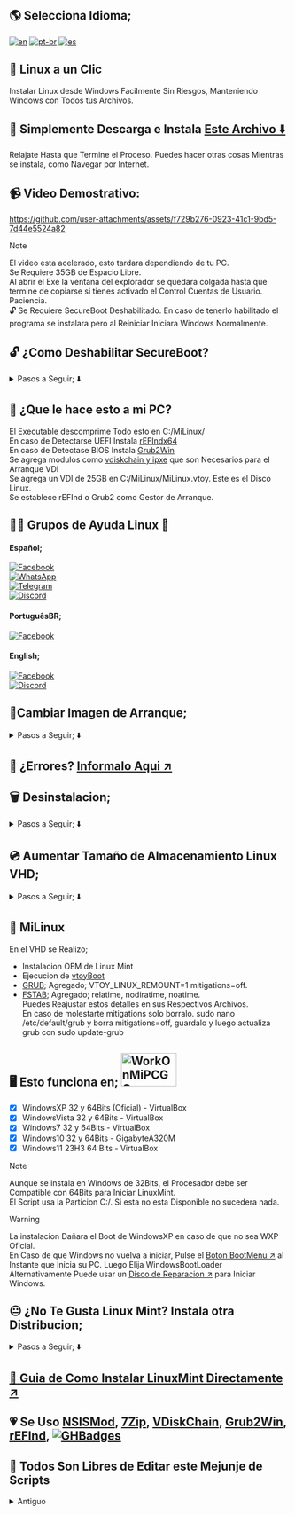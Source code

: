 ## 🌎 Selecciona Idioma; 
[![en](https://img.shields.io/badge/English-red.svg)](README.md)
[![pt-br](https://img.shields.io/badge/Português-pt--br-green.svg)](README.pt-br.md)
[![es](https://img.shields.io/badge/Espa%C3%B1ol-es-yellow.svg)](README.es.md)

## 🐧 Linux a un Clic
Instalar Linux desde Windows Facilmente
Sin Riesgos, Manteniendo Windows con Todos tus Archivos.
## 💾 Simplemente Descarga e Instala [Este Archivo ⬇️](https://master.dl.sourceforge.net/project/linuxoneclick/MiLinuxVDI.exe?viasf=1) 
Relajate Hasta que Termine el Proceso. Puedes hacer otras cosas Mientras se instala, como Navegar por Internet.

## 📹 Video Demostrativo: 
https://github.com/user-attachments/assets/f729b276-0923-41c1-9bd5-7d44e5524a82
>[!NOTE]
> El video esta acelerado, esto tardara dependiendo de tu PC.<br>
> Se Requiere 35GB de Espacio Libre. <br>
> Al abrir el Exe la ventana del explorador se quedara colgada hasta que termine de copiarse si tienes activado el Control Cuentas de Usuario. Paciencia. <br>
> 🔓 Se Requiere SecureBoot Deshabilitado. En caso de tenerlo habilitado el programa se instalara pero al Reiniciar Iniciara Windows Normalmente.
## 🔓 ¿Como Deshabilitar SecureBoot?
<details>
<summary>Pasos a Seguir; ⬇️</summary>
<h2> 🔏 ¿Que es SecureBoot? </h2>
SecureBoot es un Sistema de Seguridad la cual evita que programas no certificados puedan arrancar con el Sistema. <br>
Lamentablemente este Script Requiere tener SecureBoot Desactivado ya que no esta firmado por Microsoft

### 👨‍💻 Desactivar SecureBoot desde BIOS;
Para Desactivar SecureBoot con este metodo Deberas Reiniciar la PC, y cuando enciende Deberas Pulsar la Tecla `Setup` que aparece en Pantalla. Suele ser `F2` `F12` o `DEL` <br>
Luego Buscar a traves de las flechas del teclado la Seccion `Sistema\System`, `Inicio\Boot`, `Seguridad` y en un Sub Menu debe aparecer SecureBoot, ajustarlo a apagado, guardar y reiniciar. <br>
Esto varia por PC, Aqui dejare unos Ejemplos de algunas marcas; <br>
[![Dell](https://img.shields.io/badge/dell-007DB8?style=for-the-badge&logo=dell&logoColor=white)](https://www.dell.com/support/contents/es-mx/videos/videoplayer/how-to-enable-secure-boot/6333794882112?lwp=rt) [![Asus](https://img.shields.io/badge/Asus-black?style=for-the-badge&logo=asus&logoColor=white)](https://www.youtube.com/watch?v=8nxl-ZzjapA)   [![Acer](https://img.shields.io/badge/acer-83B81A?style=for-the-badge&logo=acer&logoColor=white)](https://www.youtube.com/watch?v=fziNzTmiwPE)   [![HP](https://img.shields.io/badge/hp-0096D6?style=for-the-badge&logo=hp&logoColor=white)](https://www.youtube.com/watch?v=mh5mDCw5L4M)   [![Lenovo](https://img.shields.io/badge/lenovo-E2231A?style=for-the-badge&logo=lenovo&logoColor=white)](https://support.lenovo.com/cl/es/videos/nvid500424-disable-and-enable-secure-boot-in-bios-lenovo-support-quick-tips) [![Samsung](	https://img.shields.io/badge/samsung-1428A0?style=for-the-badge&logo=Samsung&logoColor=white)](https://www.youtube.com/watch?v=4GPmc8QVCQE) [![MSI](https://img.shields.io/badge/MSI-FF0000?style=for-the-badge&logo=msi&logoColor=white)](https://www.youtube.com/watch?v=EypQEavuO_8) [![]()]() [![]()]() 
<details>
<summary>Lenovo ThinkPad</summary> 
Aqui 2 Ejemplos; <br>
Versiones Antiguas;
https://youtu.be/_MeUEWgv8i4?t=146 <br>
Versiones Nuevas <br>
<video src="https://github.com/user-attachments/assets/1517bb59-abd1-43a2-9a51-0ef32ccd21db"/>

</details>
<details>
<summary>HP</summary>
Deberas Reiniciar tu PC y cuando encienda la pantalla pulsar Rapidamente la tecla `ESC` y aparecera este menu <br>
<img src="https://github.com/user-attachments/assets/61ba5f8b-7b1d-4323-94c2-36a757129b33"> <br>
Luego Tendras que Elegir `F10` <br>
Se Abrira un menu gris. Con las Flechitas del teclado Deberas ir a la Seccion "Seguridad del Sistema" y seleccionar "Opciones de Inicio" <br>
<img src="https://github.com/user-attachments/assets/52cbe76b-4613-430e-840c-bf8828a8ebc8"> <br>
Luego `Enter` en SecureBoot y Ajustarlo a Desactivado. <br>
<img src="https://github.com/user-attachments/assets/dc00844f-1067-47c1-afed-32c128222120"> <br>
Ahora Pulsa `F10` o ir hasta la Seccion Guardar y Reiniciar. Reinicia y Todo Listo.
</details>

<details>
<summary>Gigabyte</summary>
Deberas Reiniciar y cuando esta enciende pulsar la tecla `DEL` para mostrar el menu. Luego ir a la Seccion Sistema o BIOS y Seleccionar SecureBoot <br>
<img src="https://github.com/user-attachments/assets/284ecb93-4284-42af-b042-0a15faf6a894" width="350" height="240" /> <br>
Luego seleccionar SecureBoot, enter y Disable/OFF. <br>
<img src="https://github.com/user-attachments/assets/cbff9304-1fb4-455f-9808-a8ccc3c93659" width="350" height="240" /> <br>
Ahora ir a Guardar y Reiniciar.


</details>
</details>

## 🤨 ¿Que le hace esto a mi PC?
El Executable descomprime Todo esto en C:/MiLinux/ <br>
En caso de Detectarse UEFI Instala [rEFIndx64](https://www.rodsbooks.com/refind/) <br>
En caso de Detectase BIOS Instala [Grub2Win](https://sourceforge.net/projects/grub2win/) <br>
Se agrega modulos como [vdiskchain y ipxe](https://github.com/ventoy/vdiskchain) que son Necesarios para el Arranque VDI <br>
Se agrega un VDI de 25GB en C:/MiLinux/MiLinux.vtoy. Este es el Disco Linux. <br>
Se establece rEFInd o Grub2 como Gestor de Arranque. <br>

## 🙋💖 Grupos de Ayuda Linux 🤗
#### Español;
[![Facebook](https://img.shields.io/badge/Facebook-blue?logo=facebook&logoColor=fff&style=flat)](https://www.facebook.com/groups/LinuxGroups/) 	 
[![WhatsApp](https://img.shields.io/badge/WhatsApp-25D366?logo=whatsapp&logoColor=fff&style=flat)](https://chat.whatsapp.com/BsBW4RbEVpj8KO22AN2KDB) 	 
[![Telegram](https://img.shields.io/badge/Telegram-2CA5E0?style=fat&logo=telegram&logoColor=white)](https://t.me/addlist/pbpqO72i6x44MmQx)	
[![Discord](https://img.shields.io/badge/Discord-7289DA?style=fat&logo=discord&logoColor=white)](https://discord.com/invite/XYYvqUF3pG)
#### PortuguêsBR; 
[![Facebook](https://img.shields.io/badge/Facebook-blue?logo=facebook&logoColor=fff&style=flat)](https://www.facebook.com/groups/brlinux/) 	 
#### English; 
[![Facebook](https://img.shields.io/badge/Facebook-blue?logo=facebook&logoColor=fff&style=flat)](https://www.facebook.com/groups/GNUAndLinux/) 	 
[![Discord](https://img.shields.io/badge/Discord-7289DA?style=fat&logo=discord&logoColor=white)](https://discord.com/invite/D4ETYhq)

## 🌄Cambiar Imagen de Arranque;

<details>
<summary>Pasos a Seguir; ⬇️</summary>
<details>
<summary> Con rEFInd; </summary>
Si tienes UEFI se instala rEFInd. <br>
Busca y Descarga alguno que te Guste de Aqui; https://refind-themes-collection.netlify.app/ <br>
Descomprime el Tema en la Carpeta C:\MiLinux\refind\themes\ <br>
Luego Edita refind.conf y cambia la ultima linea que dice ""include themes/rEFInd-glassy/theme.conf"" solo debes cambiar el /rEFInd-glassy/ por el nombre de la carpeta de tu nuevo tema. <br>
Luego ejecuta rEFInd64.bat como Administrador. Listo. <br>
<video src=""/> <br>
</details>

<details>
<summary>Con Grub2Win </summary>
Abre el Programa Grub2Win... <br>

<video src=""/> <br>
</details>
</details>

## 💢 ¿Errores? [Informalo Aqui ↗️](https://github.com/weskerty/LinuxOneClick/issues/new)

## 🗑️ Desinstalacion;
<details>
<summary>Pasos a Seguir; ⬇️</summary>
Simplemente vaya a C:/MiLinux/uninstall.exe para Desinstalarlo como se ve en este Video; <br>
<video src=""/> <br>

Asi de Facil.
</details>

## 💿 Aumentar Tamaño de Almacenamiento Linux VHD;
<details>
<summary>Pasos a Seguir; ⬇️</summary>
Ir al archivo llamado "AddStorage.bat" que se encuentra en C:/MiLinux/ y Ejecutarlo como Administrador. <br>
Luego escribir la Cantidad que te Gustaria en GB. Debe ser el Tamaño Total. Actualmente es 25GB, si quieres 5GB mas entonces Escribes 30. Agregara 5GB mas para que tenga 30GB. <br>
Una vez completado el Proceso, Reinicia a Linux y abre el Programa Discos, Clic derecho sobre el Disco EXT4 y Reajustar Tamaño. Luego mueve la barra para abarcar la Totalidad de la memoria. Aceptar y Listo. <br>
Video Demostrativo;
<video src=""/> <br>
</details>


## 🐧 MiLinux 
En el VHD se Realizo;
* Instalacion OEM de Linux Mint
* Ejecucion de [vtoyBoot](https://github.com/ventoy/vtoyboot) <br>
* [GRUB](https://es.wikipedia.org/wiki/GNU_GRUB); Agregado; VTOY_LINUX_REMOUNT=1  mitigations=off. <br>
* [FSTAB](https://es.wikipedia.org/wiki/Fstab); Agregado; relatime, nodiratime, noatime. <br>
Puedes Reajustar estos detalles en sus Respectivos Archivos. <br>
En caso de molestarte mitigations solo borralo. sudo nano /etc/default/grub y borra mitigations=off, guardalo y luego actualiza grub con sudo update-grub

## 🖥️ Esto funciona en;  <img src="https://github.com/user-attachments/assets/8ff47ebe-780f-4d4b-894f-779c0887d844" alt="WorkOnMiPCGG" width="100" height="60"/>

- [x] WindowsXP 32 y 64Bits (Oficial) - VirtualBox
- [x] WindowsVista 32 y 64Bits - VirtualBox
- [x] Windows7 32 y 64Bits - VirtualBox
- [x] Windows10 32 y 64Bits - GigabyteA320M
- [x] Windows11 23H3 64 Bits - VirtualBox

>[!NOTE]
> Aunque se instala en Windows de 32Bits, el Procesador debe ser Compatible con 64Bits para Iniciar LinuxMint. <br>
> El Script usa la Particion C:/. Si esta no esta Disponible no sucedera nada. <br>

> [!WARNING]
> La instalacion Dañara el Boot de WindowsXP en caso de que no sea WXP Oficial. <br>
> En Caso de que Windows no vuelva a iniciar, Pulse el [Boton BootMenu ↗️](Guides/BootMenu/BootMenu.md) al Instante que Inicia su PC. Luego Elija WindowsBootLoader<br>
> Alternativamente Puede usar un [Disco de Reparacion ↗️](https://sergeistrelec.name/winpe-10-8-sergei-strelec-english/237-winpe-11-10-8-sergei-strelec-x86x64native-x86-20240711-english-version.html) para Iniciar Windows. <br>

## 😐 ¿No Te Gusta Linux Mint? Instala otra Distribucion;
<details>
<summary>Pasos a Seguir; ⬇️</summary>
Puedes cambiar la Instalacion del VHD con VirtualBox y Seguir la Instalacion Correspondiente desde Ahi. <br>
Descarga e Instala VirtualBox en Windows https://www.virtualbox.org/wiki/Downloads <br>
Abre VirtualBox, Clic en Nueva Maquina, Ajusta el Nombre y la Ubicacion de la ISO (medio de instalacion). Luego Ajusta los Recursos que usara VirtualBox. DEBES MARCAR HABILITAR EFI. Luego Seleccionas "Usar Disco Existente" y Seleccionas el Icono de Carpeta para Buscar la Ubicacion de MiLinux.vhd.vtoy, lo seleccionas y Siguiente. Inicia la Maquina Virtual y Instala tu Distro como de Costumbre.
Aqui un Ejemplo en Video; 
<video src=""/> <br>
</details>


## [💽 Guia de Como Instalar LinuxMint Directamente ↗️](Guides/LinuxInstall/LinuxInstall.md)

## 💗 Se Uso [NSISMod](https://sourceforge.net/projects/nsisbi/files/nsisbi3.04.1/), [7Zip](https://7zip-es.updatestar.com/), [VDiskChain](https://github.com/ventoy/vdiskchain), [Grub2Win](https://sourceforge.net/projects/grub2win/files/), [rEFInd](https://www.rodsbooks.com/refind/), [![GHBadges](https://img.shields.io/badge/Badges-100000?style=for-the-badge&logo=github&logoColor=white)](https://github.com/alexandresanlim/Badges4-README.md-Profile/blob/master/README.md)

## 📝 Todos Son Libres de Editar este Mejunje de Scripts 

<details>
<summary>Antiguo</summary>
Esto era hermoso, hasta podias elegir que Distro Instalar. Pero lamentablemente no funcionaba con W7 e inferiores, nisiquiera con curl por errores de certificado.

<video src="https://github.com/user-attachments/assets/a98d0f3e-bd70-4b2a-86cc-33724ea62dc0">

</details>
